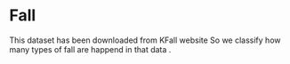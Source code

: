 # Fall
This dataset has been downloaded from KFall website 
So we classify how many types of fall are happend in that data .
